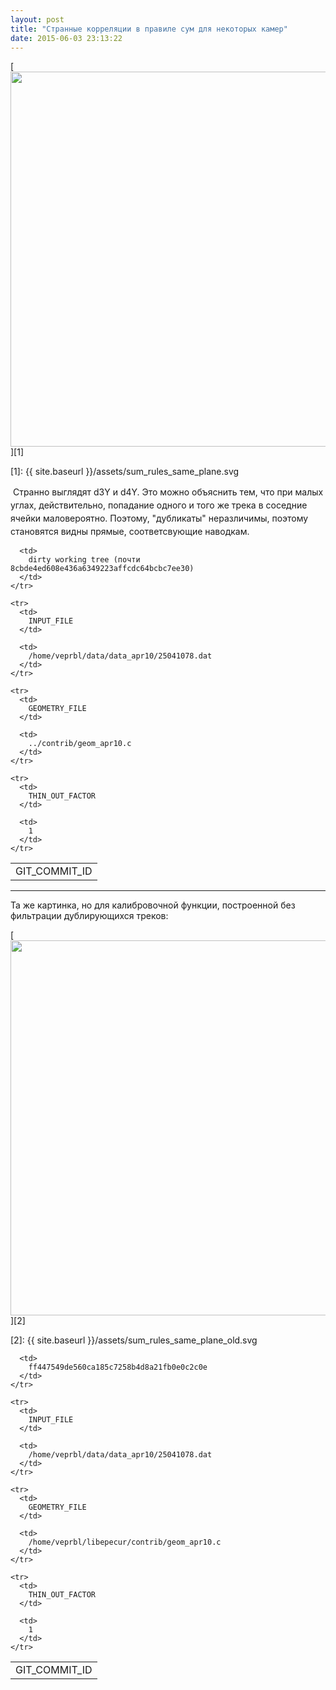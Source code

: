 ```yaml
---
layout: post
title: "Странные корреляции в правиле сум для некоторых камер"
date: 2015-06-03 23:13:22
---
```


[<img src="{{ site.baseurl }}/assets/sum_rules_same_plane.png" alt="" width="600" />][1]

 [1]: {{ site.baseurl }}/assets/sum_rules_same_plane.svg

 <span style="line-height: 1.5;">Странно выглядят d3Y и d4Y. Это можно объяснить тем, что при малых углах, действительно, попадание одного и того же трека в соседние ячейки маловероятно. Поэтому, "дубликаты" неразличимы, поэтому становятся видны прямые, соответсвующие наводкам.</span>

<table border="0">
  <tbody>
    <tr>
      <td>
        GIT_COMMIT_ID
      </td>
      
      <td>
        dirty working tree (почти 8cbde4ed608e436a6349223affcdc64bcbc7ee30)
      </td>
    </tr>
    
    <tr>
      <td>
        INPUT_FILE
      </td>
      
      <td>
        /home/veprbl/data/data_apr10/25041078.dat
      </td>
    </tr>
    
    <tr>
      <td>
        GEOMETRY_FILE
      </td>
      
      <td>
        ../contrib/geom_apr10.c
      </td>
    </tr>
    
    <tr>
      <td>
        THIN_OUT_FACTOR
      </td>
      
      <td>
        1
      </td>
    </tr>
  </tbody>
</table>

* * *

Та же картинка, но для калибровочной функции, построенной без фильтрации дублирующихся треков:

[<img src="{{ site.baseurl }}/assets/sum_rules_same_plane_old.png" alt="" width="600" />][2] 

 [2]: {{ site.baseurl }}/assets/sum_rules_same_plane_old.svg

<table border="0">
  <tbody>
    <tr>
      <td>
        GIT_COMMIT_ID
      </td>
      
      <td>
        ff447549de560ca185c7258b4d8a21fb0e0c2c0e
      </td>
    </tr>
    
    <tr>
      <td>
        INPUT_FILE
      </td>
      
      <td>
        /home/veprbl/data/data_apr10/25041078.dat
      </td>
    </tr>
    
    <tr>
      <td>
        GEOMETRY_FILE
      </td>
      
      <td>
        /home/veprbl/libepecur/contrib/geom_apr10.c
      </td>
    </tr>
    
    <tr>
      <td>
        THIN_OUT_FACTOR
      </td>
      
      <td>
        1
      </td>
    </tr>
  </tbody>
</table>